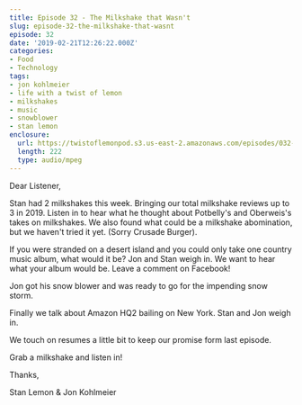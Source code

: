 ```yaml
---
title: Episode 32 - The Milkshake that Wasn't
slug: episode-32-the-milkshake-that-wasnt
episode: 32
date: '2019-02-21T12:26:22.000Z'
categories:
- Food
- Technology
tags:
- jon kohlmeier
- life with a twist of lemon
- milkshakes
- music
- snowblower
- stan lemon
enclosure:
  url: https://twistoflemonpod.s3.us-east-2.amazonaws.com/episodes/032-lwatol-20190221.mp3
  length: 222
  type: audio/mpeg
---
```


Dear Listener,

Stan had 2 milkshakes this week. Bringing our total milkshake reviews up to 3 in 2019. Listen in to hear what he thought about Potbelly's and Oberweis's takes on milkshakes. We also found what could be a milkshake abomination, but we haven't tried it yet. (Sorry Crusade Burger).

If you were stranded on a desert island and you could only take one country music album, what would it be? Jon and Stan weigh in. We want to hear what your album would be. Leave a comment on Facebook!

Jon got his snow blower and was ready to go for the impending snow storm.

Finally we talk about Amazon HQ2 bailing on New York. Stan and Jon weigh in.

We touch on resumes a little bit to keep our promise form last episode.

Grab a milkshake and listen in!

Thanks,

Stan Lemon & Jon Kohlmeier

